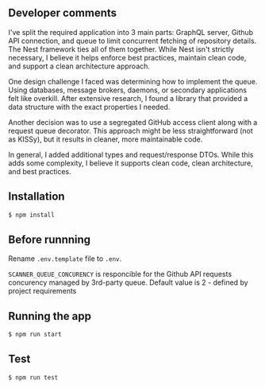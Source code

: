 ## Developer comments

I've split the required application into 3 main parts: GraphQL server, Github API connection, and queue to limit concurrent fetching of repository details. The Nest framework ties all of them together. While Nest isn't strictly necessary, I believe it helps enforce best practices, maintain clean code, and support a clean architecture approach.

One design challenge I faced was determining how to implement the queue. Using databases, message brokers, daemons, or secondary applications felt like overkill. After extensive research, I found a library that provided a data structure with the exact properties I needed.

Another decision was to use a segregated GitHub access client along with a request queue decorator. This approach might be less straightforward (not as KISSy), but it results in cleaner, more maintainable code.

In general, I added additional types and request/response DTOs. While this adds some complexity, I believe it supports clean code, clean architecture, and best practices.


## Installation

```bash
$ npm install
```

## Before runnning

Rename `.env.template` file to `.env`. 

`SCANNER_QUEUE_CONCURENCY` is responcible for the Github API requests concurency managed by 3rd-party queue. Default value is 2 - defined by project requirements

## Running the app

```bash
$ npm run start
```

## Test

```bash
$ npm run test
```
